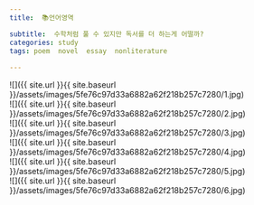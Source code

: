 ```yaml
---
title:  📚언어영역

subtitle:  수학처럼 풀 수 있지만 독서를 더 하는게 어떨까?
categories: study 
tags: poem  novel  essay  nonliterature
 
---
```


  
![]({{ site.url }}{{ site.baseurl }}/assets/images/5fe76c97d33a6882a62f218b257c7280/1.jpg)  
![]({{ site.url }}{{ site.baseurl }}/assets/images/5fe76c97d33a6882a62f218b257c7280/2.jpg)  
![]({{ site.url }}{{ site.baseurl }}/assets/images/5fe76c97d33a6882a62f218b257c7280/3.jpg)  
![]({{ site.url }}{{ site.baseurl }}/assets/images/5fe76c97d33a6882a62f218b257c7280/4.jpg)  
![]({{ site.url }}{{ site.baseurl }}/assets/images/5fe76c97d33a6882a62f218b257c7280/5.jpg)  
![]({{ site.url }}{{ site.baseurl }}/assets/images/5fe76c97d33a6882a62f218b257c7280/6.jpg)  
  
